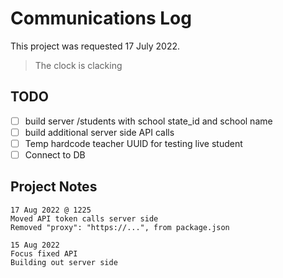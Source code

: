 # Communications Log
This project was requested 17 July 2022.
> The clock is clacking

## TODO
- [ ] build server /students with school state_id and school name
- [ ] build additional server side API calls
- [ ] Temp hardcode teacher UUID for testing live student
- [ ] Connect to DB

## Project Notes
```
17 Aug 2022 @ 1225
Moved API token calls server side
Removed "proxy": "https://...", from package.json
```
```
15 Aug 2022
Focus fixed API
Building out server side
```
